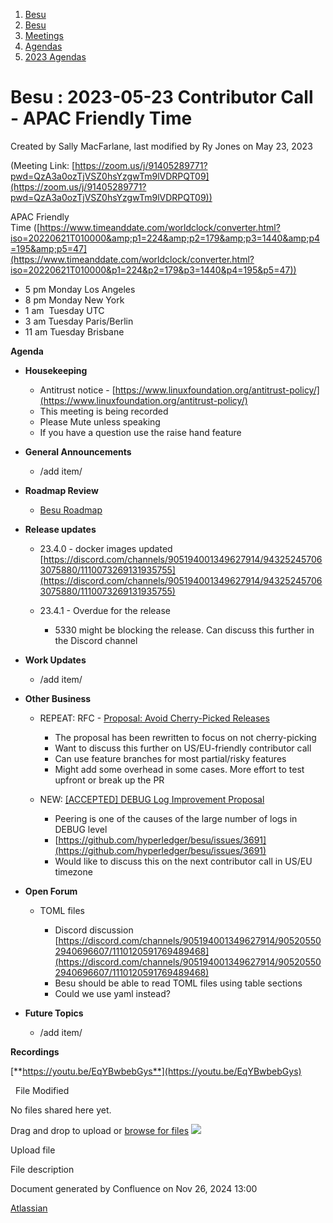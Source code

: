 1. [Besu](index.html)
2. [Besu](Besu_22151173.html)
3. [Meetings](Meetings_22153838.html)
4. [Agendas](Agendas_22153868.html)
5. [2023 Agendas](2023-Agendas_22155942.html)

# Besu : 2023-05-23 Contributor Call - APAC Friendly Time

Created by Sally MacFarlane, last modified by Ry Jones on May 23, 2023

(Meeting Link: ⁨[https://zoom.us/j/91405289771?pwd=QzA3a0ozTjVSZ0hsYzgwTm9lVDRPQT09](https://zoom.us/j/91405289771?pwd=QzA3a0ozTjVSZ0hsYzgwTm9lVDRPQT09))

APAC Friendly Time ([https://www.timeanddate.com/worldclock/converter.html?iso=20220621T010000&amp;p1=224&amp;p2=179&amp;p3=1440&amp;p4=195&amp;p5=47](https://www.timeanddate.com/worldclock/converter.html?iso=20220621T010000&p1=224&p2=179&p3=1440&p4=195&p5=47))

- 5 pm Monday Los Angeles
- 8 pm Monday New York
- 1 am  Tuesday UTC
- 3 am Tuesday Paris/Berlin
- 11 am Tuesday Brisbane

**Agenda**

- **Housekeeping**
  
  - Antitrust notice - [https://www.linuxfoundation.org/antitrust-policy/](https://www.linuxfoundation.org/antitrust-policy/)
  - This meeting is being recorded
  - Please Mute unless speaking
  - If you have a question use the raise hand feature
- **General Announcements**
  
  - /add item/
- **Roadmap Review** 
  
  - [Besu Roadmap](https://lf-hyperledger.atlassian.net/wiki/display/BESU/Roadmap)
- **Release updates**
  
  - 23.4.0 - docker images updated [https://discord.com/channels/905194001349627914/943252457063075880/1110073269131935755](https://discord.com/channels/905194001349627914/943252457063075880/1110073269131935755)
  - 23.4.1 - Overdue for the release
    
    - 5330 might be blocking the release. Can discuss this further in the Discord channel
- **Work Updates**
  
  - /add item/
- **Other Business**
  
  - REPEAT: RFC - [Proposal: Avoid Cherry-Picked Releases](https://lf-hyperledger.atlassian.net/wiki/display/BESU/Proposal%3A+Avoid+Cherry+Picked+Releases)
    
    - The proposal has been rewritten to focus on not cherry-picking
    - Want to discuss this further on US/EU-friendly contributor call
    - Can use feature branches for most partial/risky features
    - Might add some overhead in some cases. More effort to test upfront or break up the PR
  - NEW: [\[ACCEPTED\] DEBUG Log Improvement Proposal](22156212.html)
    
    - Peering is one of the causes of the large number of logs in DEBUG level
    - [https://github.com/hyperledger/besu/issues/3691](https://github.com/hyperledger/besu/issues/3691)
    - Would like to discuss this on the next contributor call in US/EU timezone
- **Open Forum**
  
  - TOML files
    
    - Discord discussion [https://discord.com/channels/905194001349627914/905205502940696607/1110120591769489468](https://discord.com/channels/905194001349627914/905205502940696607/1110120591769489468)
    - Besu should be able to read TOML files using table sections
    - Could we use yaml instead?
- **Future Topics**
  
  - /add item/

**Recordings**

[**https://youtu.be/EqYBwbebGys**](https://youtu.be/EqYBwbebGys)

  File Modified

No files shared here yet.

Drag and drop to upload or [browse for files]() ![](images/icons/wait.gif)

Upload file

File description

Document generated by Confluence on Nov 26, 2024 13:00

[Atlassian](http://www.atlassian.com/)
